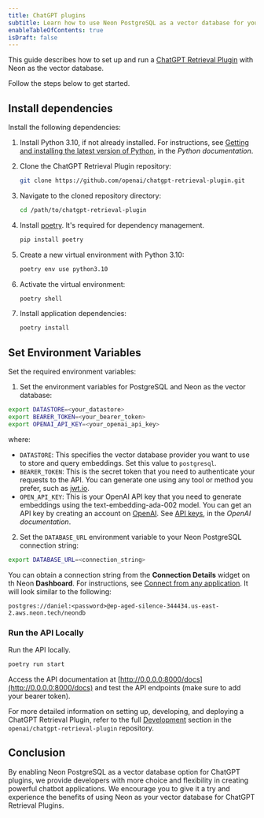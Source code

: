 ```yaml
---
title: ChatGPT plugins  
subtitle: Learn how to use Neon PostgreSQL as a vector database for your ChatGPT retrieval plugin
enableTableOfContents: true
isDraft: false
---
```


This guide describes how to set up and run a [ChatGPT Retrieval Plugin](https://github.com/openai/chatgpt-retrieval-plugin) with Neon as the vector database.

Follow the steps below to get started.

## Install dependencies

Install the following dependencies:

1. Install Python 3.10, if not already installed. For instructions, see [Getting and installing the latest version of Python](https://docs.python.org/3/using/unix.html#getting-and-installing-the-latest-version-of-python), in the _Python documentation_.
2. Clone the ChatGPT Retrieval Plugin repository:

    ```bash
    git clone https://github.com/openai/chatgpt-retrieval-plugin.git
    ```

3. Navigate to the cloned repository directory:

    ```bash
    cd /path/to/chatgpt-retrieval-plugin
    ```

4. Install [poetry](https://python-poetry.org/docs/). It's required for dependency management.

    ```bash
    pip install poetry
    ```

5. Create a new virtual environment with Python 3.10:

    ```bash
    poetry env use python3.10
    ```

6. Activate the virtual environment:

    ```bash
    poetry shell
    ```

7. Install application dependencies:

    ```bash
    poetry install
    ```

## Set Environment Variables

Set the required environment variables:

1. Set the environment variables for PostgreSQL and Neon as the vector database:

```bash
export DATASTORE=<your_datastore>
export BEARER_TOKEN=<your_bearer_token>
export OPENAI_API_KEY=<your_openai_api_key>
```

where:

- `DATASTORE`: This specifies the vector database provider you want to use to store and query embeddings. Set this value to `postgresql`.
- `BEARER_TOKEN`: This is the secret token that you need to authenticate your requests to the API. You can generate one using any tool or method you prefer, such as [jwt.io](https://jwt.io/).
- `OPEN_API_KEY`: This is your OpenAI API key that you need to generate embeddings using the text-embedding-ada-002 model. You can get an API key by creating an account on [OpenAI](https://openai.com/). See [API keys](https://platform.openai.com/account/api-keys), in the _OpenAI documentation_.


2. Set the `DATABASE_URL` environment variable to your Neon PostgreSQL connection string:

```bash
export DATABASE_URL=<connection_string>
```

You can obtain a connection string from the **Connection Details** widget on th Neon **Dashboard**. For instructions, see [Connect from any application](/docs/connect/connect-from-any-app). It will look similar to the following:

```text
postgres://daniel:<password>@ep-aged-silence-344434.us-east-2.aws.neon.tech/neondb
```

### Run the API Locally

Run the API locally.

```bash
poetry run start
```

Access the API documentation at [http://0.0.0.0:8000/docs](http://0.0.0.0:8000/docs) and test the API endpoints (make sure to add your bearer token).

For more detailed information on setting up, developing, and deploying a ChatGPT Retrieval Plugin, refer to the full [Development](https://github.com/openai/chatgpt-retrieval-plugin#development) section in the `openai/chatgpt-retrieval-plugin`  repository.

## Conclusion

By enabling Neon PostgreSQL as a vector database option for ChatGPT plugins, we provide developers with more choice and flexibility in creating powerful chatbot applications. We encourage you to give it a try and experience the benefits of using Neon as your vector database for ChatGPT Retrieval Plugins.
